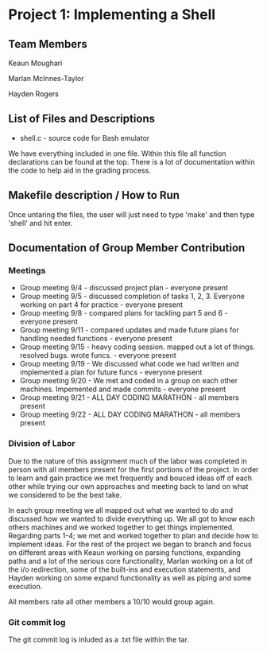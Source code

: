 # Project 1: Implementing a Shell


## Team Members

Keaun Moughari 

Marlan McInnes-Taylor 

Hayden Rogers

## List of Files and Descriptions
* shell.c - source code for Bash emulator

We have everything included in one file.
Within this file all function declarations can be found at the top.
There is a lot of documentation within the code to help aid in the grading process.

## Makefile description / How to Run

Once untaring the files, the user will just need to type 'make' and then type 'shell' and hit enter.

## Documentation of Group Member Contribution

### Meetings
* Group meeting 9/4 - discussed project plan - everyone present
* Group meeting 9/5 - discussed completion of tasks 1, 2, 3. Everyone working on part 4 for practice - everyone present
* Group meeting 9/8 - compared plans for tackling part 5 and 6 - everyone present
* Group meeting 9/11 - compared updates and made future plans for handling needed functions - everyone present
* Group meeting 9/15 - heavy coding session. mapped out a lot of things. resolved bugs. wrote funcs. - everyone present
* Group meeting 9/19 - We discussed what code we had written and implemented a plan for future funcs - everyone present
* Group meeting 9/20 - We met and coded in a group on each other machines. Impemented and made commits - everyone present
* Group meeting 9/21 - ALL DAY CODING MARATHON - all members present
* Group meeting 9/22 - ALL DAY CODING MARATHON - all members present

### Division of Labor
Due to the nature of this assignment much of the labor was completed in person with all members present for the first portions of the project. In order to learn and gain practice we met frequently and bouced ideas off of each other while trying our own approaches and meeting back to land on what we considered to be the best take. 

In each group meeting we all mapped out what we wanted to do and discussed how we wanted to divide everything up.
We all got to know each others machines and we worked together to get things implemented. Regarding parts 1-4; we
met and worked together to plan and decide how to implement ideas. For the rest of the project we began to branch
and focus on different areas with Keaun working on parsing functions, expanding paths and a lot of the serious core functionality, Marlan working on a lot of the i/o redirection, some of the built-ins and execution 
statements, and Hayden working on some expand functionality as well as piping and some execution.

All members rate all other members a 10/10 would group again.

### Git commit log

The git commit log is inluded as a .txt file within the tar.

